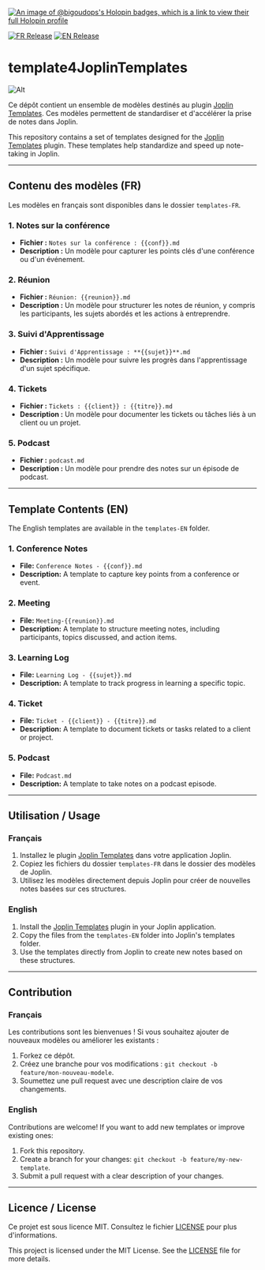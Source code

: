 [![An image of @bigoudops's Holopin badges, which is a link to view their full Holopin profile](https://holopin.me/bigoudops)](https://holopin.io/@bigoudops)

[![FR Release](https://img.shields.io/badge/release-FR-blue)](https://github.com/BigoudOps/template4JoplinTemplates/releases/tag/v1.0.0-fr)
[![EN Release](https://img.shields.io/badge/release-EN-blue)](https://github.com/BigoudOps/template4JoplinTemplates/releases/tag/v1.0.1-en)

# template4JoplinTemplates

![Alt](https://repobeats.axiom.co/api/embed/ab2f41591312767877244507e7e4be00d1984f24.svg "Repobeats analytics image")


Ce dépôt contient un ensemble de modèles destinés au plugin [Joplin Templates](https://github.com/joplin/plugin-templates). Ces modèles permettent de standardiser et d'accélérer la prise de notes dans Joplin.

This repository contains a set of templates designed for the [Joplin Templates](https://github.com/joplin/plugin-templates) plugin. These templates help standardize and speed up note-taking in Joplin.

---

## Contenu des modèles (FR)

Les modèles en français sont disponibles dans le dossier `templates-FR`.

### 1. Notes sur la conférence
- **Fichier :** `Notes sur la conférence : {{conf}}.md`
- **Description :** Un modèle pour capturer les points clés d'une conférence ou d'un événement.

### 2. Réunion
- **Fichier :** `Réunion: {{reunion}}.md`
- **Description :** Un modèle pour structurer les notes de réunion, y compris les participants, les sujets abordés et les actions à entreprendre.

### 3. Suivi d'Apprentissage
- **Fichier :** `Suivi d'Apprentissage : **{{sujet}}**.md`
- **Description :** Un modèle pour suivre les progrès dans l'apprentissage d'un sujet spécifique.

### 4. Tickets
- **Fichier :** `Tickets : {{client}} : {{titre}}.md`
- **Description :** Un modèle pour documenter les tickets ou tâches liés à un client ou un projet.

### 5. Podcast
- **Fichier :** `podcast.md`
- **Description :** Un modèle pour prendre des notes sur un épisode de podcast.

---

## Template Contents (EN)

The English templates are available in the `templates-EN` folder.

### 1. Conference Notes
- **File:** `Conference Notes - {{conf}}.md`
- **Description:** A template to capture key points from a conference or event.

### 2. Meeting
- **File:** `Meeting-{{reunion}}.md`
- **Description:** A template to structure meeting notes, including participants, topics discussed, and action items.

### 3. Learning Log
- **File:** `Learning Log - {{sujet}}.md`
- **Description:** A template to track progress in learning a specific topic.

### 4. Ticket
- **File:** `Ticket - {{client}} - {{titre}}.md`
- **Description:** A template to document tickets or tasks related to a client or project.

### 5. Podcast
- **File:** `Podcast.md`
- **Description:** A template to take notes on a podcast episode.

---

## Utilisation / Usage

### Français
1. Installez le plugin [Joplin Templates](https://github.com/joplin/plugin-templates) dans votre application Joplin.
2. Copiez les fichiers du dossier `templates-FR` dans le dossier des modèles de Joplin.
3. Utilisez les modèles directement depuis Joplin pour créer de nouvelles notes basées sur ces structures.

### English
1. Install the [Joplin Templates](https://github.com/joplin/plugin-templates) plugin in your Joplin application.
2. Copy the files from the `templates-EN` folder into Joplin's templates folder.
3. Use the templates directly from Joplin to create new notes based on these structures.

---

## Contribution

### Français
Les contributions sont les bienvenues ! Si vous souhaitez ajouter de nouveaux modèles ou améliorer les existants :
1. Forkez ce dépôt.
2. Créez une branche pour vos modifications : `git checkout -b feature/mon-nouveau-modele`.
3. Soumettez une pull request avec une description claire de vos changements.

### English
Contributions are welcome! If you want to add new templates or improve existing ones:
1. Fork this repository.
2. Create a branch for your changes: `git checkout -b feature/my-new-template`.
3. Submit a pull request with a clear description of your changes.

---

## Licence / License

Ce projet est sous licence MIT. Consultez le fichier [LICENSE](./LICENSE) pour plus d'informations.

This project is licensed under the MIT License. See the [LICENSE](./LICENSE) file for more details.
